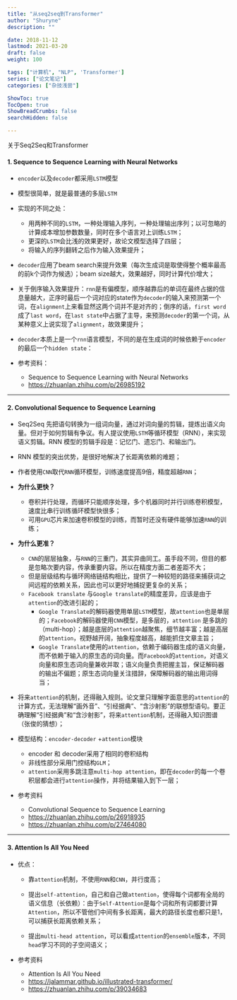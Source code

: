 ```yaml
---
title: "从seq2seq到Transformer"
author: "Shuryne"
description: ""

date: 2018-11-12
lastmod: 2021-03-20
draft: false
weight: 100

tags: ["计算机", "NLP", 'Transformer']
series: ["论文笔记"]
categories: ["杂技浅尝"]

ShowToc: true
TocOpen: true
ShowBreadCrumbs: false
searchHidden: false

---
```


关于Seq2Seq和Transformer

<!--more-->

#### 1. Sequence to Sequence Learning with Neural Networks

* `encoder`以及`decoder`都采用`LSTM`模型
* 模型很简单，就是最普通的多层`LSTM`
* 实现的不同之处：
  * 用两种不同的`LSTM`，一种处理输入序列，一种处理输出序列；以可忽略的计算成本增加参数数量，同时在多个语言对上训练`LSTM`；
  * 更深的`LSTM`会比浅的效果更好，故论文模型选择了四层；
  * 将输入的序列翻转之后作为输入效果提升；
* `decoder`应用了beam search来提升效果（每次生成词是取使得整个概率最高的前k个词作为候选）；beam size越大，效果越好，同时计算代价增大；
* 关于倒序输入效果提升：`rnn`是有偏模型，顺序越靠后的单词在最终占据的信息量越大，正序时最后一个词对应的state作为`decoder`的输入来预测第一个词，在`alignment`上来看显然这两个词并不是对齐的；倒序的话，`first word`成了`last word`，在`last state`中占据了主导，来预测`decoder`的第一个词，从某种意义上说实现了`alignment`，故效果提升；
* `decoder`本质上是一个`rnn`语言模型，不同的是在生成词的时候依赖于`encoder`的最后一个`hidden state`：

* 参考资料：
  * Sequence to Sequence Learning with Neural Networks
  * https://zhuanlan.zhihu.com/p/26985192

---

#### 2. Convolutional Sequence to Sequence Learning

* Seq2Seq 先把语句转换为一组词向量，通过对词向量的剪辑，提炼出语义向量。但对于如何剪辑有争议。有人提议使用`LSTM`等循环模型（RNN），来实现语义剪辑。RNN 模型的剪辑手段是：记忆门、遗忘门、和输出门。
* RNN 模型的突出优势，是很好地解决了长距离依赖的难题；
* 作者使用`CNN`取代`RNN`循环模型，训练速度提高9倍，精度超越`RNN`；
* **为什么更快？**
  * 卷积并行处理，而循环只能顺序处理，多个机器同时并行训练卷积模型，速度比串行训练循环模型快很多；
  * 可用`GPU`芯片来加速卷积模型的训练，而暂时还没有硬件能够加速`RNN`的训练；
* **为什么更准？**
  * `CNN`的层层抽象，与`RNN`的三重门，其实异曲同工。虽手段不同，但目的都是忽略次要内容，传承重要内容。所以在精度方面二者差距不大； 
  * 但是层级结构与循环网络链结构相比，提供了一种较短的路径来捕获词之间远程的依赖关系，因此也可以更好地捕捉更复杂的关系；
  * `Facebook translate` 与`Google translate`的精度差异，应该是由于`attention`的改进引起的；
    * `Google Translate`的解码器使用单层`LSTM`模型，故`attention`也是单层的；`Facebook`的解码器使用`CNN`模型，是多层的，`attention` 是多跳的（multi-hop）；越是底层的`attention`越聚焦，细节越丰富；越是高层的`attention`，视野越开阔，抽象程度越高，越能抓住文章主旨；
    * `Google Translate`使用的`attention`，依赖于编码器生成的语义向量，而不依赖于输入的原生态的词向量。而`Facebook`的`attention`，对语义向量和原生态词向量兼收并取；语义向量负责把握主旨，保证解码器的输出不偏题；原生态词向量关注措辞，保障解码器的输出用词得当；
* 将来`attention`的机制，还得融入规则。论文里只理解字面意思的`attention`的计算方式，无法理解“画外音”、“引经据典”、“含沙射影”的联想型语句。要正确理解“引经据典”和“含沙射影”，将来`attention`机制，还得融入知识图谱（张俊的猜想）；
* 模型结构：`encoder-decoder` +`attention`模块
  * encoder 和 decoder采用了相同的卷积结构
  * 非线性部分采用门控结构`GLM`；
  * `attention`采用多跳注意`multi-hop attention`，即在`decoder`的每一个卷积层都会进行`attention`操作，并将结果输入到下一层；

* 参考资料
  * Convolutional Sequence to Sequence Learning
  * https://zhuanlan.zhihu.com/p/26918935
  * https://zhuanlan.zhihu.com/p/27464080

---

#### 3. Attention Is All You Need

* 优点：

  * 靠`attention`机制，不使用`RNN`和`CNN`，并行度高；

  * 提出`self-attention`，自己和自己做`attention`，使得每个词都有全局的语义信息（长依赖）：由于`Self-Attention`是每个词和所有词都要计算`Attention`，所以不管他们中间有多长距离，最大的路径长度也都只是1，可以捕获长距离依赖关系；

  * 提出`multi-head attention`，可以看成`attention`的`ensemble`版本，不同`head`学习不同的子空间语义；


* 参考资料

  * Attention Is All You Need
  * https://jalammar.github.io/illustrated-transformer/
  * https://zhuanlan.zhihu.com/p/39034683



